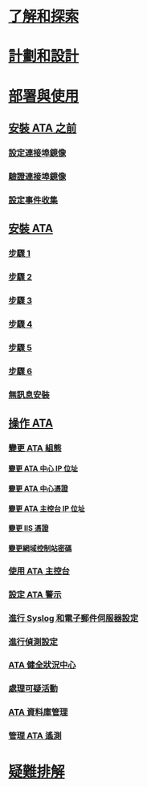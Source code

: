 # [了解和探索](/advanced-threat-analytics/understand-explore/what-is-ata)
# [計劃和設計](/advanced-threat-analytics/plan-design/ata-capacity-planning)
# [部署與使用](install-ata.md)
## [安裝 ATA 之前](preinstall-ata.md)
### [設定連接埠鏡像](configure-port-mirroring.md)
### [驗證連接埠鏡像](validate-port-mirroring.md)
### [設定事件收集](configure-event-collection.md)
## [安裝 ATA](install-ata.md)
### [步驟 1](install-ata-step1.md)
### [步驟 2](install-ata-step2.md)
### [步驟 3](install-ata-step3.md)
### [步驟 4](install-ata-step4.md)
### [步驟 5](install-ata-step5.md)
### [步驟 6](install-ata-step6.md)
### [無訊息安裝](ata-silent-installation.md)
## [操作 ATA](operate-ata.md)
### [變更 ATA 組態](modifying-ata-configuration.md)
#### [變更 ATA 中心 IP 位址](modifying-ata-config-centerip.md)
#### [變更 ATA 中心憑證](modifying-ata-config-centercert.md)
#### [變更 ATA 主控台 IP 位址](modifying-ata-config-consoleip.md)
#### [變更 IIS 憑證](modifying-ata-config-iiscert.md)
#### [變更網域控制站密碼](modifying-ata-config-dcpassword.md)
### [使用 ATA 主控台](working-with-ata-console.md)
### [設定 ATA 警示](setting-ata-alerts.md)
### [進行 Syslog 和電子郵件伺服器設定](setting-syslog-email-server-settings.md)
### [進行偵測設定](working-with-detection-settings.md)
### [ATA 健全狀況中心](ata-health-center.md)
### [處理可疑活動](working-with-suspicious-activities.md)
### [ATA 資料庫管理](ata-database-management.md)
### [管理 ATA 遙測](manage-telemetry-settings.md)
# [疑難排解](/advanced-threat-analytics/troubleshoot/troubleshooting-ata-using-logs)


<!--HONumber=May16_HO4-->


